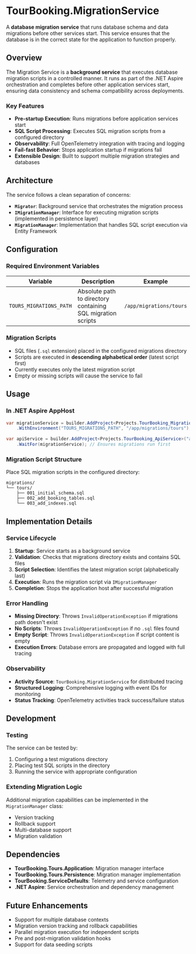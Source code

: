 # TourBooking.MigrationService

A **database migration service** that runs database schema and data migrations before other services start. This service ensures that the database is in the correct state for the application to function properly.

## Overview

The Migration Service is a **background service** that executes database migration scripts in a controlled manner. It runs as part of the .NET Aspire orchestration and completes before other application services start, ensuring data consistency and schema compatibility across deployments.

### Key Features

- **Pre-startup Execution**: Runs migrations before application services start
- **SQL Script Processing**: Executes SQL migration scripts from a configured directory
- **Observability**: Full OpenTelemetry integration with tracing and logging
- **Fail-fast Behavior**: Stops application startup if migrations fail
- **Extensible Design**: Built to support multiple migration strategies and databases

## Architecture

The service follows a clean separation of concerns:

- **`Migrator`**: Background service that orchestrates the migration process
- **`IMigrationManager`**: Interface for executing migration scripts (implemented in persistence layer)
- **`MigrationManager`**: Implementation that handles SQL script execution via Entity Framework

## Configuration

### Required Environment Variables

| Variable | Description | Example |
|----------|-------------|---------|
| `TOURS_MIGRATIONS_PATH` | Absolute path to directory containing SQL migration scripts | `/app/migrations/tours` |

### Migration Scripts

- SQL files (`.sql` extension) placed in the configured migrations directory
- Scripts are executed in **descending alphabetical order** (latest script first)
- Currently executes only the latest migration script
- Empty or missing scripts will cause the service to fail

## Usage

### In .NET Aspire AppHost

```csharp
var migrationService = builder.AddProject<Projects.TourBooking_MigrationService>("migration-service")
    .WithEnvironment("TOURS_MIGRATIONS_PATH", "/app/migrations/tours");

var apiService = builder.AddProject<Projects.TourBooking_ApiService>("api-service")
    .WaitFor(migrationService); // Ensures migrations run first
```

### Migration Script Structure

Place SQL migration scripts in the configured directory:

```
migrations/
└── tours/
    ├── 001_initial_schema.sql
    ├── 002_add_booking_tables.sql
    └── 003_add_indexes.sql
```

## Implementation Details

### Service Lifecycle

1. **Startup**: Service starts as a background service
2. **Validation**: Checks that migrations directory exists and contains SQL files
3. **Script Selection**: Identifies the latest migration script (alphabetically last)
4. **Execution**: Runs the migration script via `IMigrationManager`
5. **Completion**: Stops the application host after successful migration

### Error Handling

- **Missing Directory**: Throws `InvalidOperationException` if migrations path doesn't exist
- **No Scripts**: Throws `InvalidOperationException` if no `.sql` files found
- **Empty Script**: Throws `InvalidOperationException` if script content is empty
- **Execution Errors**: Database errors are propagated and logged with full tracing

### Observability

- **Activity Source**: `TourBooking.MigrationService` for distributed tracing
- **Structured Logging**: Comprehensive logging with event IDs for monitoring
- **Status Tracking**: OpenTelemetry activities track success/failure status

## Development

### Testing

The service can be tested by:
1. Configuring a test migrations directory
2. Placing test SQL scripts in the directory
3. Running the service with appropriate configuration

### Extending Migration Logic

Additional migration capabilities can be implemented in the `MigrationManager` class:
- Version tracking
- Rollback support
- Multi-database support
- Migration validation

## Dependencies

- **TourBooking.Tours.Application**: Migration manager interface
- **TourBooking.Tours.Persistence**: Migration manager implementation
- **TourBooking.ServiceDefaults**: Telemetry and service configuration
- **.NET Aspire**: Service orchestration and dependency management

## Future Enhancements

- Support for multiple database contexts
- Migration version tracking and rollback capabilities
- Parallel migration execution for independent scripts
- Pre and post-migration validation hooks
- Support for data seeding scripts

